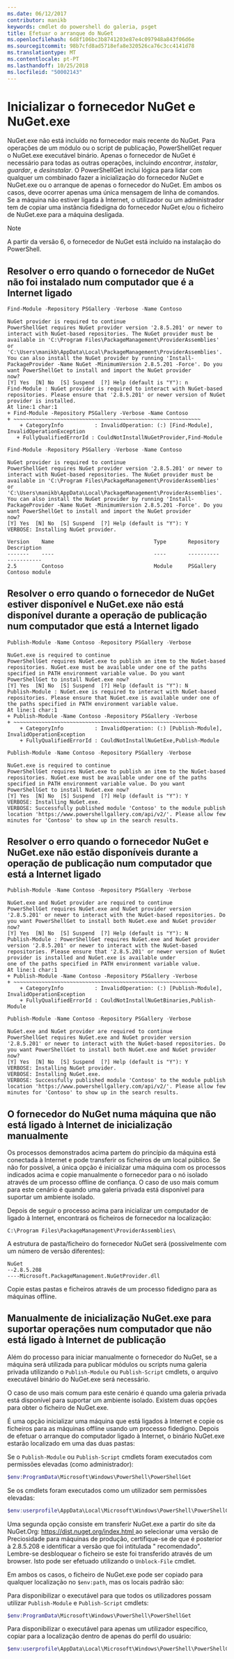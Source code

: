 ```yaml
---
ms.date: 06/12/2017
contributor: manikb
keywords: cmdlet do powershell do galeria, psget
title: Efetuar o arranque do NuGet
ms.openlocfilehash: 6d8f106bc3b8741203e87e4c097948a843f06d6e
ms.sourcegitcommit: 98b7cfd8ad5718efa8e320526ca76c3cc4141d78
ms.translationtype: MT
ms.contentlocale: pt-PT
ms.lasthandoff: 10/25/2018
ms.locfileid: "50002143"
---
```

# <a name="bootstrap-the-nuget-provider-and-nugetexe"></a>Inicializar o fornecedor NuGet e NuGet.exe

NuGet.exe não está incluído no fornecedor mais recente do NuGet. Para operações de um módulo ou o script de publicação, PowerShellGet requer o NuGet.exe executável binário. Apenas o fornecedor de NuGet é necessário para todas as outras operações, incluindo *encontrar*, *instalar*, *guardar*, e *desinstalar*.
O PowerShellGet inclui lógica para lidar com qualquer um combinado fazer a inicialização do fornecedor NuGet e NuGet.exe ou o arranque de apenas o fornecedor do NuGet. Em ambos os casos, deve ocorrer apenas uma única mensagem de linha de comandos. Se a máquina não estiver ligada à Internet, o utilizador ou um administrador tem de copiar uma instância fidedigna do fornecedor NuGet e/ou o ficheiro de NuGet.exe para a máquina desligada.

> [!NOTE]
> A partir da versão 6, o fornecedor de NuGet está incluído na instalação do PowerShell.

## <a name="resolving-error-when-the-nuget-provider-has-not-been-installed-on-a-machine-that-is-internet-connected"></a>Resolver o erro quando o fornecedor de NuGet não foi instalado num computador que é a Internet ligado

```powershell
Find-Module -Repository PSGallery -Verbose -Name Contoso
```

```output
NuGet provider is required to continue
PowerShellGet requires NuGet provider version '2.8.5.201' or newer to interact with NuGet-based repositories. The NuGet provider must be available in 'C:\Program Files\PackageManagement\ProviderAssemblies' or
'C:\Users\manikb\AppData\Local\PackageManagement\ProviderAssemblies'. You can also install the NuGet provider by running 'Install-PackageProvider -Name NuGet -MinimumVersion 2.8.5.201 -Force'. Do you want PowerShellGet to install and import the NuGet provider
now?
[Y] Yes  [N] No  [S] Suspend  [?] Help (default is "Y"): n
Find-Module : NuGet provider is required to interact with NuGet-based repositories. Please ensure that '2.8.5.201' or newer version of NuGet provider is installed.
At line:1 char:1
+ Find-Module -Repository PSGallery -Verbose -Name Contoso
+ ~~~~~~~~~~~~~~~~~~~~~~~~~~~~~~~~~~~~~~~~~~~~~~~~~~~~~~~~~~~~
    + CategoryInfo          : InvalidOperation: (:) [Find-Module], InvalidOperationException
   + FullyQualifiedErrorId : CouldNotInstallNuGetProvider,Find-Module
```

```powershell
Find-Module -Repository PSGallery -Verbose -Name Contoso
```

```output
NuGet provider is required to continue
PowerShellGet requires NuGet provider version '2.8.5.201' or newer to interact with NuGet-based repositories. The NuGet provider must be available in 'C:\Program Files\PackageManagement\ProviderAssemblies' or
'C:\Users\manikb\AppData\Local\PackageManagement\ProviderAssemblies'. You can also install the NuGet provider by running 'Install-PackageProvider -Name NuGet -MinimumVersion 2.8.5.201 -Force'. Do you want PowerShellGet to install and import the NuGet provider
now?
[Y] Yes  [N] No  [S] Suspend  [?] Help (default is "Y"): Y
VERBOSE: Installing NuGet provider.

Version    Name                                Type       Repository           Description
-------    ----                                ----       ----------           -----------
2.5        Contoso                             Module     PSGallery        Contoso module
```

## <a name="resolving-error-when-the-nuget-provider-is-available-and-nugetexe-is-not-available-during-the-publish-operation-on-a-machine-that-is-internet-connected"></a>Resolver o erro quando o fornecedor de NuGet estiver disponível e NuGet.exe não está disponível durante a operação de publicação num computador que está a Internet ligado

```powershell
Publish-Module -Name Contoso -Repository PSGallery -Verbose
```

```output
NuGet.exe is required to continue
PowerShellGet requires NuGet.exe to publish an item to the NuGet-based repositories. NuGet.exe must be available under one of the paths specified in PATH environment variable value. Do you want PowerShellGet to install NuGet.exe now?
[Y] Yes  [N] No  [S] Suspend  [?] Help (default is "Y"): N
Publish-Module : NuGet.exe is required to interact with NuGet-based repositories. Please ensure that NuGet.exe is available under one of the paths specified in PATH environment variable value.
At line:1 char:1
+ Publish-Module -Name Contoso -Repository PSGallery -Verbose
+ ~~~~~~~~~~~~~~~~~~~~~~~~~~~~~~~~~~~~~~~~~~~~~~~~~~~~~~~~~~~
    + CategoryInfo          : InvalidOperation: (:) [Publish-Module], InvalidOperationException
    + FullyQualifiedErrorId : CouldNotInstallNuGetExe,Publish-Module
```

```powershell
Publish-Module -Name Contoso -Repository PSGallery -Verbose
```

```output
NuGet.exe is required to continue
PowerShellGet requires NuGet.exe to publish an item to the NuGet-based repositories. NuGet.exe must be available under one of the paths specified in PATH environment variable value. Do you want PowerShellGet to install NuGet.exe now?
[Y] Yes  [N] No  [S] Suspend  [?] Help (default is "Y"): Y
VERBOSE: Installing NuGet.exe.
VERBOSE: Successfully published module 'Contoso' to the module publish location 'https://www.powershellgallery.com/api/v2/'. Please allow few minutes for 'Contoso' to show up in the search results.
```

## <a name="resolving-error-when-both-nuget-provider-and-nugetexe-are-not-available-during-the-publish-operation-on-a-machine-that-is-internet-connected"></a>Resolver o erro quando o fornecedor NuGet e NuGet.exe não estão disponíveis durante a operação de publicação num computador que está a Internet ligado

```powershell
Publish-Module -Name Contoso -Repository PSGallery -Verbose
```

```output
NuGet.exe and NuGet provider are required to continue
PowerShellGet requires NuGet.exe and NuGet provider version '2.8.5.201' or newer to interact with the NuGet-based repositories. Do you want PowerShellGet to install both NuGet.exe and NuGet provider now?
[Y] Yes  [N] No  [S] Suspend  [?] Help (default is "Y"): N
Publish-Module : PowerShellGet requires NuGet.exe and NuGet provider version '2.8.5.201' or newer to interact with the NuGet-based repositories. Please ensure that '2.8.5.201' or newer version of NuGet provider is installed and NuGet.exe is available under
one of the paths specified in PATH environment variable value.
At line:1 char:1
+ Publish-Module -Name Contoso -Repository PSGallery -Verbose
+ ~~~~~~~~~~~~~~~~~~~~~~~~~~~~~~~~~~~~~~~~~~~~~~~~~~~~~~~~~~~
    + CategoryInfo          : InvalidOperation: (:) [Publish-Module], InvalidOperationException
    + FullyQualifiedErrorId : CouldNotInstallNuGetBinaries,Publish-Module
```

```powershell
Publish-Module -Name Contoso -Repository PSGallery -Verbose
```

```output
NuGet.exe and NuGet provider are required to continue
PowerShellGet requires NuGet.exe and NuGet provider version '2.8.5.201' or newer to interact with the NuGet-based repositories. Do you want PowerShellGet to install both NuGet.exe and NuGet provider now?
[Y] Yes  [N] No  [S] Suspend  [?] Help (default is "Y"): Y
VERBOSE: Installing NuGet provider.
VERBOSE: Installing NuGet.exe.
VERBOSE: Successfully published module 'Contoso' to the module publish location 'https://www.powershellgallery.com/api/v2/'. Please allow few minutes for 'Contoso' to show up in the search results.
```

## <a name="manually-bootstrapping-the-nuget-provider-on-a-machine-that-is-not-connected-to-the-internet"></a>O fornecedor do NuGet numa máquina que não está ligado à Internet de inicialização manualmente

Os processos demonstrados acima partem do princípio da máquina está conectada à Internet e pode transferir os ficheiros de um local público. Se não for possível, a única opção é inicializar uma máquina com os processos indicados acima e copie manualmente o fornecedor para o nó isolado através de um processo offline de confiança. O caso de uso mais comum para este cenário é quando uma galeria privada está disponível para suportar um ambiente isolado.

Depois de seguir o processo acima para inicializar um computador de ligado à Internet, encontrará os ficheiros de fornecedor na localização:

`C:\Program Files\PackageManagement\ProviderAssemblies\`

A estrutura de pasta/ficheiro do fornecedor NuGet será (possivelmente com um número de versão diferentes):

```
NuGet
--2.8.5.208
----Microsoft.PackageManagement.NuGetProvider.dll
```

Copie estas pastas e ficheiros através de um processo fidedigno para as máquinas offline.

## <a name="manually-bootstrapping-nugetexe-to-support-publish-operations-on-a-machine-that-is-not-connected-to-the-internet"></a>Manualmente de inicialização NuGet.exe para suportar operações num computador que não está ligado à Internet de publicação

Além do processo para iniciar manualmente o fornecedor do NuGet, se a máquina será utilizada para publicar módulos ou scripts numa galeria privada utilizando o `Publish-Module` ou `Publish-Script` cmdlets, o arquivo executável binário do NuGet.exe será necessário.

O caso de uso mais comum para este cenário é quando uma galeria privada está disponível para suportar um ambiente isolado. Existem duas opções para obter o ficheiro de NuGet.exe.

É uma opção inicializar uma máquina que está ligados à Internet e copie os ficheiros para as máquinas offline usando um processo fidedigno. Depois de efetuar o arranque do computador ligado à Internet, o binário NuGet.exe estarão localizado em uma das duas pastas:

Se o `Publish-Module` ou `Publish-Script` cmdlets foram executados com permissões elevadas (como administrador):

```powershell
$env:ProgramData\Microsoft\Windows\PowerShell\PowerShellGet
```

Se os cmdlets foram executados como um utilizador sem permissões elevadas:

```powershell
$env:userprofile\AppData\Local\Microsoft\Windows\PowerShell\PowerShellGet\
```

Uma segunda opção consiste em transferir NuGet.exe a partir do site da NuGet.Org: [ https://dist.nuget.org/index.html ](https://www.nuget.org/downloads) ao selecionar uma versão de Preciosidade para máquinas de produção, certifique-se de que é posterior à 2.8.5.208 e identificar a versão que foi intitulada " recomendado". Lembre-se desbloquear o ficheiro se este foi transferido através de um browser. Isto pode ser efetuado utilizando o `Unblock-File` cmdlet.

Em ambos os casos, o ficheiro de NuGet.exe pode ser copiado para qualquer localização no `$env:path`, mas os locais padrão são:

Para disponibilizar o executável para que todos os utilizadores possam utilizar `Publish-Module` e `Publish-Script` cmdlets:

```powershell
$env:ProgramData\Microsoft\Windows\PowerShell\PowerShellGet
```

Para disponibilizar o executável para apenas um utilizador específico, copiar para a localização dentro de apenas do perfil do usuário:

```powershell
$env:userprofile\AppData\Local\Microsoft\Windows\PowerShell\PowerShellGet\
```
